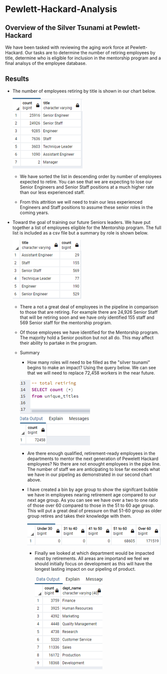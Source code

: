 # Pewlett-Hackard-Analysis

## Overview of the Silver Tsunami at Pewlett-Hackard
  We have been tasked with reviewing the aging work force at Pewlett-Hackard. Our tasks are to determine the number of retiring employees by title, determine who is 
  eligible for inclusion in the mentorship program and a final analsys of the employee database.
  
  ## Results
  
  * The number of employees retiring by title is shown in our chart below.
       
     ![](https://github.com/tomstowell99/Pewlett-Hackard-Analysis/blob/main/Data/Deliverable%201%20screen%20shot.png)
     
     * We have sorted the list in descending order by number of employees expected to retire. You can see that we are expecting to lose our Senior Engineers and 
       Senior Staff positions at a much higher rate than our less experienced staff.
       
     * From this attrition we will need to train our less experienced Engineers and Staff positions to assume these senior roles in the coming years. 
     
 * Toward the goal of training our future Seniors leaders. We have put together a list of employees eligible for the Mentorship program.
   The full list is included as a csv file but a summary by role is shown below.
     
     ![](https://github.com/tomstowell99/Pewlett-Hackard-Analysis/blob/main/Data/Mentorees%20by%20title.png)
     
      * There a not a great deal of employees in the pipeline in comparison to those that are retiring. For example there are 24,926 Senior Staff that will be retiring
        soon and we have only identified 155 staff and 569 Senior staff for the mentorship program.
        
      * Of those employees we have identified for the Mentorship program. The majority hold a Senior position but not all do. This may affect their ability to partake
        in the program.
     
     * Summary
        
        * How many roles will need to be filled as the "silver tsunami" begins to make an impact?
          Using the query below. We can see that we will need to replace 72,458 workers in the near future.
          
        ![](https://github.com/tomstowell99/Pewlett-Hackard-Analysis/blob/main/Data/Total%20Retiring.png)
        
        * Are there enough qualified, retirement-ready employees in the departments to mentor the next generation of Pewelett Hackard employees?
          No there are not enought employees in the pipe line. The number of staff we are anticipating to lose far exceeds what we have in our pipeling
          as demonstrated in our second chart above.
          
        * I have created a bin by age group to show the signifcant bubble we have in employees nearing retirement age compared to our next age group.
          As you can see we have over a two to one ratio of those over 60 compared to those in the 51 to 60 age group. This will put a great deal 
          of pressure on that 51-60 group as older group retires and takes their knowledge with them.
          
          ![](https://github.com/tomstowell99/Pewlett-Hackard-Analysis/blob/main/Data/Bin%20of%20ages.png)
          
          * Finally we looked at which department would be impacted most by retirements. All areas are importand we feel we should initially focus on development as               this will have the longest lasting impact on our pipeling of product.
          
            ![](https://github.com/tomstowell99/Pewlett-Hackard-Analysis/blob/main/Data/Impacted%20departments.png)
        
        
  
  
